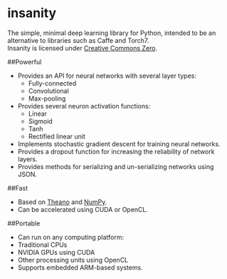# insanity
The simple, minimal deep learning library for Python, intended to be an alternative to libraries such as Caffe and Torch7.  
Insanity is licensed under [Creative Commons Zero](https://creativecommons.org/publicdomain/zero/1.0/).
<br>

##Powerful
* Provides an API for neural networks with several layer types:
  * Fully-connected
  * Convolutional
  * Max-pooling
* Provides several neuron activation functions:
  * Linear
  * Sigmoid
  * Tanh
  * Rectified linear unit
* Implements stochastic gradient descent for training neural networks.
* Provides a dropout function for increasing the reliability of network layers.
* Provides methods for serializing and un-serializing networks using JSON.

##Fast
* Based on [Theano](http://deeplearning.net/software/theano/) and [NumPy](http://www.numpy.org/).
* Can be accelerated using CUDA or OpenCL.

##Portable
* Can run on any computing platform:
 * Traditional CPUs
 * NVIDIA GPUs using CUDA
 * Other processing units using OpenCL
* Supports embedded ARM-based systems.  
